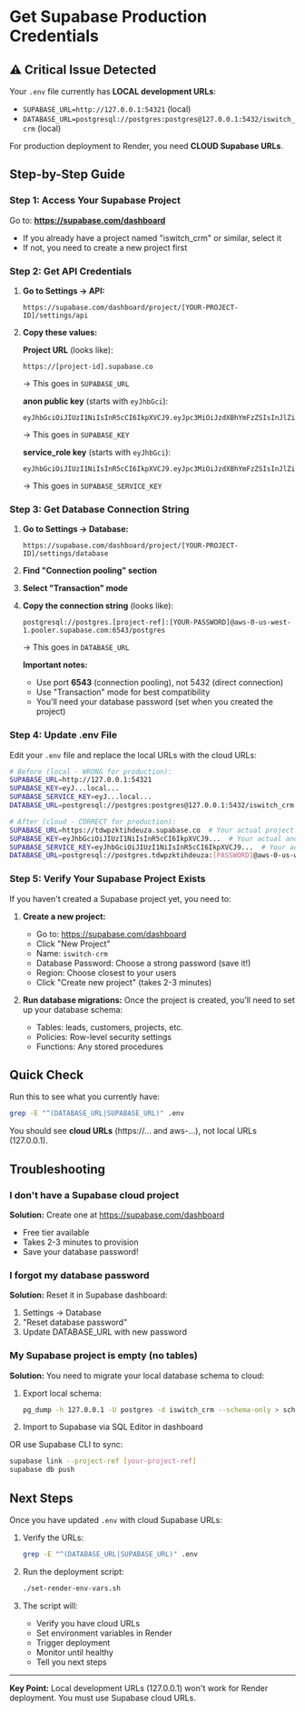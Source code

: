 # Get Supabase Production Credentials

## ⚠️ Critical Issue Detected

Your `.env` file currently has **LOCAL development URLs**:
- `SUPABASE_URL=http://127.0.0.1:54321` (local)
- `DATABASE_URL=postgresql://postgres:postgres@127.0.0.1:5432/iswitch_crm` (local)

For production deployment to Render, you need **CLOUD Supabase URLs**.

## Step-by-Step Guide

### Step 1: Access Your Supabase Project

Go to: **https://supabase.com/dashboard**

- If you already have a project named "iswitch_crm" or similar, select it
- If not, you need to create a new project first

### Step 2: Get API Credentials

1. **Go to Settings → API:**
   ```
   https://supabase.com/dashboard/project/[YOUR-PROJECT-ID]/settings/api
   ```

2. **Copy these values:**

   **Project URL** (looks like):
   ```
   https://[project-id].supabase.co
   ```
   → This goes in `SUPABASE_URL`

   **anon public key** (starts with `eyJhbGci`):
   ```
   eyJhbGciOiJIUzI1NiIsInR5cCI6IkpXVCJ9.eyJpc3MiOiJzdXBhYmFzZSIsInJlZiI6...
   ```
   → This goes in `SUPABASE_KEY`

   **service_role key** (starts with `eyJhbGci`):
   ```
   eyJhbGciOiJIUzI1NiIsInR5cCI6IkpXVCJ9.eyJpc3MiOiJzdXBhYmFzZSIsInJlZiI6...
   ```
   → This goes in `SUPABASE_SERVICE_KEY`

### Step 3: Get Database Connection String

1. **Go to Settings → Database:**
   ```
   https://supabase.com/dashboard/project/[YOUR-PROJECT-ID]/settings/database
   ```

2. **Find "Connection pooling" section**

3. **Select "Transaction" mode**

4. **Copy the connection string** (looks like):
   ```
   postgresql://postgres.[project-ref]:[YOUR-PASSWORD]@aws-0-us-west-1.pooler.supabase.com:6543/postgres
   ```
   → This goes in `DATABASE_URL`

   **Important notes:**
   - Use port **6543** (connection pooling), not 5432 (direct connection)
   - Use "Transaction" mode for best compatibility
   - You'll need your database password (set when you created the project)

### Step 4: Update .env File

Edit your `.env` file and replace the local URLs with the cloud URLs:

```bash
# Before (local - WRONG for production):
SUPABASE_URL=http://127.0.0.1:54321
SUPABASE_KEY=eyJ...local...
SUPABASE_SERVICE_KEY=eyJ...local...
DATABASE_URL=postgresql://postgres:postgres@127.0.0.1:5432/iswitch_crm

# After (cloud - CORRECT for production):
SUPABASE_URL=https://tdwpzktihdeuza.supabase.co  # Your actual project URL
SUPABASE_KEY=eyJhbGciOiJIUzI1NiIsInR5cCI6IkpXVCJ9...  # Your actual anon key
SUPABASE_SERVICE_KEY=eyJhbGciOiJIUzI1NiIsInR5cCI6IkpXVCJ9...  # Your actual service role key
DATABASE_URL=postgresql://postgres.tdwpzktihdeuza:[PASSWORD]@aws-0-us-west-1.pooler.supabase.com:6543/postgres
```

### Step 5: Verify Your Supabase Project Exists

If you haven't created a Supabase project yet, you need to:

1. **Create a new project:**
   - Go to: https://supabase.com/dashboard
   - Click "New Project"
   - Name: `iswitch-crm`
   - Database Password: Choose a strong password (save it!)
   - Region: Choose closest to your users
   - Click "Create new project" (takes 2-3 minutes)

2. **Run database migrations:**
   Once the project is created, you'll need to set up your database schema:
   - Tables: leads, customers, projects, etc.
   - Policies: Row-level security settings
   - Functions: Any stored procedures

## Quick Check

Run this to see what you currently have:

```bash
grep -E "^(DATABASE_URL|SUPABASE_URL)" .env
```

You should see **cloud URLs** (https://... and aws-...), not local URLs (127.0.0.1).

## Troubleshooting

### I don't have a Supabase cloud project

**Solution:** Create one at https://supabase.com/dashboard

- Free tier available
- Takes 2-3 minutes to provision
- Save your database password!

### I forgot my database password

**Solution:** Reset it in Supabase dashboard:
1. Settings → Database
2. "Reset database password"
3. Update DATABASE_URL with new password

### My Supabase project is empty (no tables)

**Solution:** You need to migrate your local database schema to cloud:

1. Export local schema:
   ```bash
   pg_dump -h 127.0.0.1 -U postgres -d iswitch_crm --schema-only > schema.sql
   ```

2. Import to Supabase via SQL Editor in dashboard

OR use Supabase CLI to sync:
```bash
supabase link --project-ref [your-project-ref]
supabase db push
```

## Next Steps

Once you have updated `.env` with cloud Supabase URLs:

1. Verify the URLs:
   ```bash
   grep -E "^(DATABASE_URL|SUPABASE_URL)" .env
   ```

2. Run the deployment script:
   ```bash
   ./set-render-env-vars.sh
   ```

3. The script will:
   - Verify you have cloud URLs
   - Set environment variables in Render
   - Trigger deployment
   - Monitor until healthy
   - Tell you next steps

---

**Key Point:** Local development URLs (127.0.0.1) won't work for Render deployment. You must use Supabase cloud URLs.
